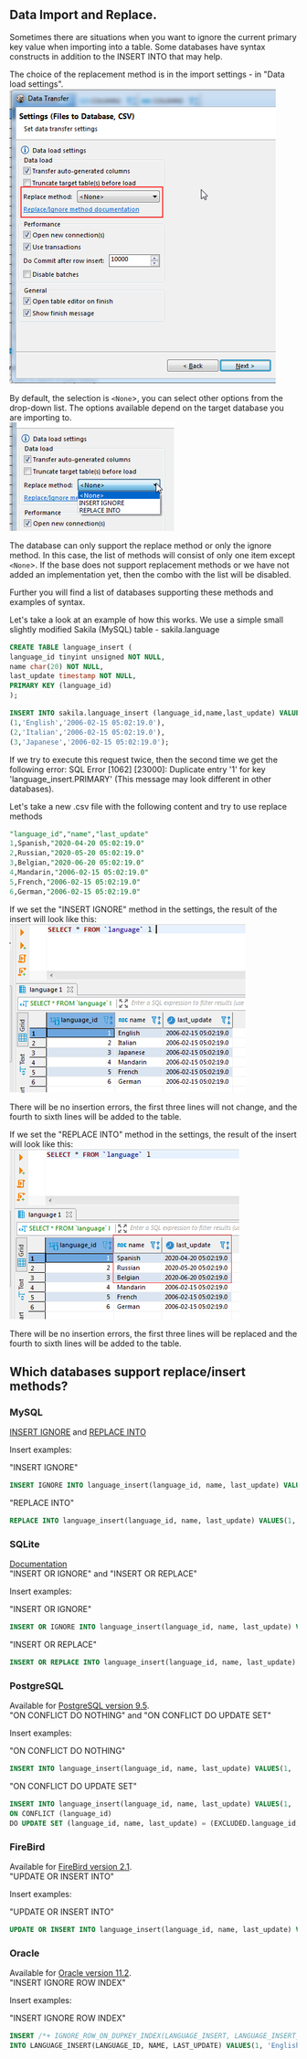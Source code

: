 ## Data Import and Replace.
Sometimes there are situations when you want to ignore the current primary key value when importing into a table.
Some databases have syntax constructs in addition to the INSERT INTO that may help.

The choice of the replacement method is in the import settings - in "Data load settings".  
![](images/dt/dt-replace-method-load-settings.png)

By default, the selection is `<None`>, you can select other options from the drop-down list. 
The options available depend on the target database you are importing to.  
![](images/dt/dt-all-replace-methodslist.png)

The database can only support the replace method or only the ignore method. In this case, the list of methods will consist of only one item except `<None`>. If the base does not support replacement methods or we have not added an implementation yet, then the combo with the list will be disabled.

Further you will find a list of databases supporting these methods and examples of syntax.

Let's take a look at an example of how this works. We use a simple small slightly modified Sakila (MySQL) table - sakila.language  

```sql 
CREATE TABLE language_insert (
language_id tinyint unsigned NOT NULL,
name char(20) NOT NULL,
last_update timestamp NOT NULL,
PRIMARY KEY (language_id)
); 
```

```sql 
INSERT INTO sakila.language_insert (language_id,name,last_update) VALUES
(1,'English','2006-02-15 05:02:19.0'),
(2,'Italian','2006-02-15 05:02:19.0'),
(3,'Japanese','2006-02-15 05:02:19.0'); 
```

If we try to execute this request twice, then the second time we get the following error: SQL Error [1062] [23000]: Duplicate entry '1' for key 'language_insert.PRIMARY' (This message may look different in other databases).

Let's take a new .csv file with the following content and try to use replace methods

```sql
"language_id","name","last_update"
1,Spanish,"2020-04-20 05:02:19.0"
2,Russian,"2020-05-20 05:02:19.0"
3,Belgian,"2020-06-20 05:02:19.0"
4,Mandarin,"2006-02-15 05:02:19.0"
5,French,"2006-02-15 05:02:19.0"
6,German,"2006-02-15 05:02:19.0"
```

If we set the "INSERT IGNORE" method in the settings, the result of the insert will look like this:  
![](images/dt/dt-ignore-method-select.png)

There will be no insertion errors, the first three lines will not change, and the fourth to sixth lines will be added to the table.

If we set the "REPLACE INTO" method in the settings, the result of the insert will look like this:  
![](images/dt/dt-replace-method-select.png)

There will be no insertion errors, the first three lines will be replaced and the fourth to sixth lines will be added to the table.

## Which databases support replace/insert methods?

### MySQL
<a href="https://dev.mysql.com/doc/refman/8.0/en/insert.html">INSERT IGNORE</a> and <a href="https://dev.mysql.com/doc/refman/8.0/en/replace.html">REPLACE INTO</a>

Insert examples:

"INSERT IGNORE"
```sql
INSERT IGNORE INTO language_insert(language_id, name, last_update) VALUES(1, 'English', '2006-02-15 05:02:19.0');
```

"REPLACE INTO"
```sql
REPLACE INTO language_insert(language_id, name, last_update) VALUES(1, 'English', '2006-02-15 05:02:19.0');
```

### SQLite
<a href="https://sqlite.org/lang_insert.html">Documentation</a>
<br> "INSERT OR IGNORE" and "INSERT OR REPLACE"

Insert examples:

"INSERT OR IGNORE"
```sql
INSERT OR IGNORE INTO language_insert(language_id, name, last_update) VALUES(1, 'English', '2006-02-15 05:02:19.0');
```

"INSERT OR REPLACE"
```sql
INSERT OR REPLACE INTO language_insert(language_id, name, last_update) VALUES(1, 'English', '2006-02-15 05:02:19.0');
```


### PostgreSQL
Available for <a href="https://www.postgresql.org/docs/9.5/sql-insert.html">PostgreSQL version 9.5</a>.
<br/> "ON CONFLICT DO NOTHING" and "ON CONFLICT DO UPDATE SET"

Insert examples:

"ON CONFLICT DO NOTHING"
```sql
INSERT INTO language_insert(language_id, name, last_update) VALUES(1, 'English', '2006-02-15 05:02:19.0') ON CONFLICT DO NOTHING;
```

"ON CONFLICT DO UPDATE SET"
```sql
INSERT INTO language_insert(language_id, name, last_update) VALUES(1, 'English', '2006-02-15 05:02:19.0') 
ON CONFLICT (language_id) 
DO UPDATE SET (language_id, name, last_update) = (EXCLUDED.language_id, EXCLUDED.name, EXCLUDED.last_update);
```

### FireBird
Available for <a href="https://firebirdsql.org/refdocs/langrefupd21-update-or-insert.html">FireBird version 2.1</a>. 
<br/> "UPDATE OR INSERT INTO"

Insert examples:

"UPDATE OR INSERT INTO"
```sql
UPDATE OR INSERT INTO language_insert(language_id, name, last_update) VALUES(1, 'English', '2006-02-15 05:02:19.0');
```

### Oracle
Available for <a href="https://docs.oracle.com/cd/E11882_01/server.112/e41084/sql_elements006.htm#CHDEGDDG">Oracle version 11.2</a>.
<br/> "INSERT IGNORE ROW INDEX"

Insert examples:

"INSERT IGNORE ROW INDEX"
```sql
INSERT /*+ IGNORE_ROW_ON_DUPKEY_INDEX(LANGUAGE_INSERT, LANGUAGE_INSERT_PK) */ 
INTO LANGUAGE_INSERT(LANGUAGE_ID, NAME, LAST_UPDATE) VALUES(1, 'English', TIMESTAMP '2006-02-15 05:02:19.0');
```